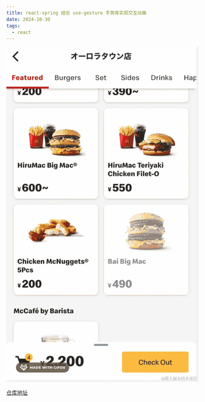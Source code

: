 ```yaml
---
title: react-spring 结合 use-gesture 手势库实现交互动画
date: 2024-10-30
tags:
  - react
---
```


<img src="../public/hlhc.gif">


[仓库地址](https://gitee.com/yulin-chen/slide-in-out-transition)